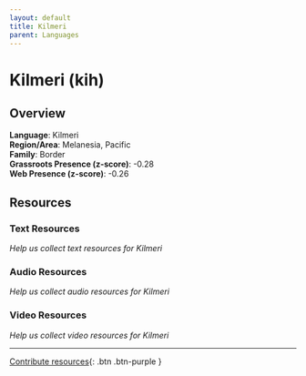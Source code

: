 ```yaml
---
layout: default
title: Kilmeri
parent: Languages
---
```


# Kilmeri (kih)

## Overview

**Language**: Kilmeri  
**Region/Area**: Melanesia, Pacific  
**Family**: Border  
**Grassroots Presence (z-score)**: -0.28  
**Web Presence (z-score)**: -0.26  

## Resources

### Text Resources
*Help us collect text resources for Kilmeri*

### Audio Resources
*Help us collect audio resources for Kilmeri*

### Video Resources
*Help us collect video resources for Kilmeri*

---

[Contribute resources](https://forms.office.com/e/1SfLJx3u1r){: .btn .btn-purple }

